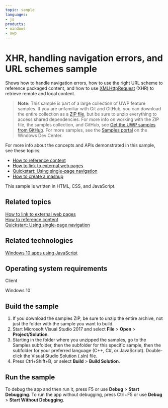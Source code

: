 ```yaml
---
topic: sample
languages:
- js
products:
- windows
- uwp
---
```


<!---
  category: Navigation
  samplefwlink: http://go.microsoft.com/fwlink/p/?LinkId=620582
--->

# XHR, handling navigation errors, and URL schemes sample

Shows how to handle navigation errors, how to use the right URL scheme to reference packaged content, and how to use
[XMLHttpRequest](http://msdn.microsoft.com/library/windows/apps/hh453379) (XHR) to retrieve remote and local content.

> **Note:** This sample is part of a large collection of UWP feature samples. 
> If you are unfamiliar with Git and GitHub, you can download the entire collection as a 
> [ZIP file](https://github.com/Microsoft/Windows-universal-samples/archive/master.zip), but be 
> sure to unzip everything to access shared dependencies. For more info on working with the ZIP file, 
> the samples collection, and GitHub, see [Get the UWP samples from GitHub](https://aka.ms/ovu2uq). 
> For more samples, see the [Samples portal](https://aka.ms/winsamples) on the Windows Dev Center. 

For more info about the concepts and APIs demonstrated in this sample, see these topics:

-   [How to reference content](http://msdn.microsoft.com/library/windows/apps/hh781215)
-   [How to link to external web pages](http://msdn.microsoft.com/library/windows/apps/hh780594)
-   [Quickstart: Using single-page navigation](http://msdn.microsoft.com/library/windows/apps/hh452768)
-   [How to create a mashup](http://msdn.microsoft.com/library/windows/apps/hh452745)

This sample is written in HTML, CSS, and JavaScript.

Related topics
--------------

[How to link to external web pages](http://msdn.microsoft.com/library/windows/apps/hh780594)  
[How to reference content](http://msdn.microsoft.com/library/windows/apps/hh781215)  
[Quickstart: Using single-page navigation](http://msdn.microsoft.com/library/windows/apps/hh452768)  

Related technologies
--------------------

[Windows 10 apps using JavaScript](http://msdn.microsoft.com/library/windows/apps/br211385)  

Operating system requirements
-----------------------------

Client

Windows 10

Build the sample
----------------

1. If you download the samples ZIP, be sure to unzip the entire archive, not just the folder with the sample you want to build. 
2. Start Microsoft Visual Studio 2017 and select **File** \> **Open** \> **Project/Solution**.
3. Starting in the folder where you unzipped the samples, go to the Samples subfolder, then the subfolder for this specific sample, then the subfolder for your preferred language (C++, C#, or JavaScript). Double-click the Visual Studio Solution (.sln) file.
4. Press Ctrl+Shift+B, or select **Build** \> **Build Solution**.

Run the sample
--------------

To debug the app and then run it, press F5 or use **Debug** \> **Start Debugging**. To run the app without debugging, press Ctrl+F5 or use **Debug** \> **Start Without Debugging**.

